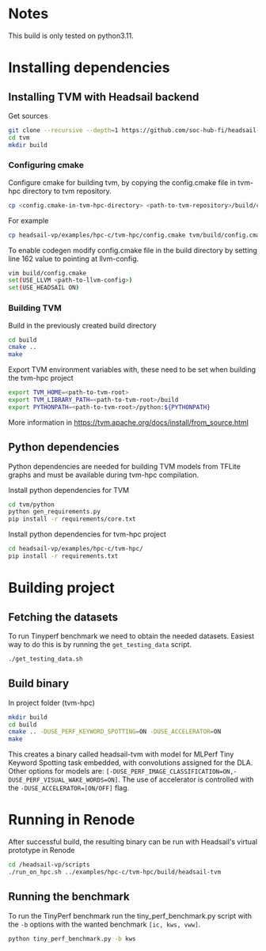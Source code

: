# Notes
This build is only tested on python3.11.

# Installing dependencies
## Installing TVM with Headsail backend
Get sources
``` sh
git clone --recursive --depth=1 https://github.com/soc-hub-fi/headsail-tvm tvm
cd tvm
mkdir build
```

### Configuring cmake
Configure cmake for building tvm, by copying the config.cmake file in tvm-hpc directory to tvm repository.
``` sh
cp <config.cmake-in-tvm-hpc-directory> <path-to-tvm-repository>/build/config.cmake 
```

For example
``` sh
cp headsail-vp/examples/hpc-c/tvm-hpc/config.cmake tvm/build/config.cmake
```

To enable codegen modify config.cmake file in the build directory by setting line 162 value to pointing at llvm-config.
``` sh
vim build/config.cmake
set(USE_LLVM <path-to-llvm-config>)
set(USE_HEADSAIL ON)
```

### Building TVM

Build in the previously created build directory
``` sh
cd build
cmake ..
make
```

Export TVM environment variables with, these need to be set when building the tvm-hpc project
```sh
export TVM_HOME=<path-to-tvm-root>
export TVM_LIBRARY_PATH=<path-to-tvm-root>/build
export PYTHONPATH=<path-to-tvm-root>/python:${PYTHONPATH}
```

More information in https://tvm.apache.org/docs/install/from_source.html


## Python dependencies
Python dependencies are needed for building TVM models from TFLite graphs and must be available during tvm-hpc compilation. 

Install python dependencies for TVM
``` sh
cd tvm/python
python gen_requirements.py
pip install -r requirements/core.txt
```

Install python dependencies for tvm-hpc project
``` sh
cd headsail-vp/examples/hpc-c/tvm-hpc/
pip install -r requirements.txt
```

# Building project

## Fetching the datasets 
To run Tinyperf benchmark we need to obtain the needed datasets. Easiest way to do this is by running the `get_testing_data` script.
```sh
./get_testing_data.sh
```

## Build binary
In project folder (tvm-hpc)
```sh
mkdir build
cd build
cmake .. -DUSE_PERF_KEYWORD_SPOTTING=ON -DUSE_ACCELERATOR=ON
make
```
This creates a binary called headsail-tvm with model for MLPerf Tiny Keyword Spotting task embedded, with convolutions assigned for the DLA.
Other options for models are: `[-DUSE_PERF_IMAGE_CLASSIFICATION=ON,-DUSE_PERF_VISUAL_WAKE_WORDS=ON]`. The use of accelerator is controlled with the `-DUSE_ACCELERATOR=[ON/OFF]` flag.

# Running in Renode
After successful build, the resulting binary can be run with Headsail's virtual prototype in Renode
```sh
cd /headsail-vp/scripts
./run_on_hpc.sh ../examples/hpc-c/tvm-hpc/build/headsail-tvm
```

## Running the benchmark 
To run the TinyPerf benchmark run the tiny_perf_benchmark.py script with the `-b` options with the wanted benchmark `[ic, kws, vww]`. 
```sh
python tiny_perf_benchmark.py -b kws
```
